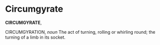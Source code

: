 # Circumgyrate

**CIRCUMGYRATE**,

CIRCUMGYRATION, _noun_ The act of turning, rolling or whirling round; the turning of a limb in its socket.